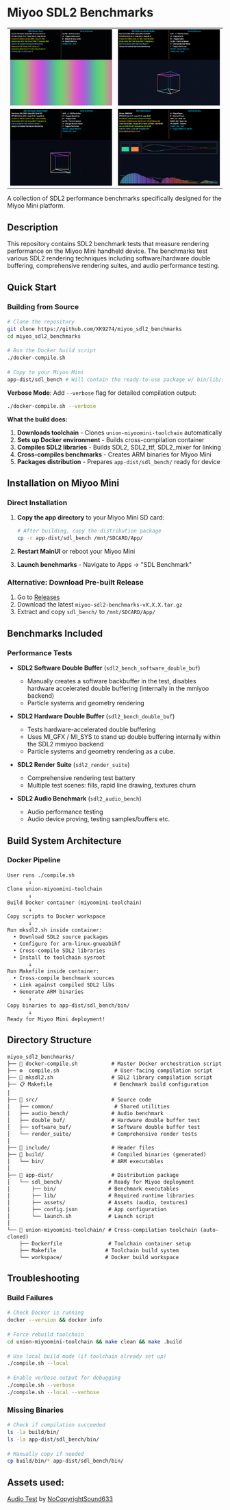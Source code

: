# Miyoo SDL2 Benchmarks

<table style="width:100%">
  <tr>
    <td style="width:50%; text-align:center;">
      <img src="assets/sdl_bench_006.png" alt="Render Suite - Geometric Complexity" style="width:100%; max-width:300px; height:auto;">
    </td>
    <td style="width:50%; text-align:center;">
      <img src="assets/sdl_bench_007.png" alt="Audio Benchmark - Waveform Visualization" style="width:100%; max-width:300px; height:auto;">
    </td>
  </tr>
  <tr>
    <td style="width:50%; text-align:center;">
      <img src="assets/sdl_bench_008.png" alt="Render Suite - Fill Operations" style="width:100%; max-width:300px; height:auto;">
    </td>
    <td style="width:50%; text-align:center;">
      <img src="assets/sdl_bench_010.png" alt="Double Buffer Test - Particle Systems" style="width:100%; max-width:300px; height:auto;">
    </td>
  </tr>
</table>

A collection of SDL2 performance benchmarks specifically designed for the Miyoo Mini platform.

## Description

This repository contains SDL2 benchmark tests that measure rendering performance on the Miyoo Mini handheld device. The benchmarks test various SDL2 rendering techniques including software/hardware double buffering, comprehensive rendering suites, and audio performance testing.

## Quick Start

### Building from Source

```bash
# Clone the repository
git clone https://github.com/XK9274/miyoo_sdl2_benchmarks
cd miyoo_sdl2_benchmarks

# Run the Docker build script
./docker-compile.sh

# Copy to your Miyoo Mini
app-dist/sdl_bench # Will contain the ready-to-use package w/ bin/lib/scripts. 
```

**Verbose Mode**: Add `--verbose` flag for detailed compilation output:
```bash
./docker-compile.sh --verbose
```

**What the build does:**
1. **Downloads toolchain** - Clones `union-miyoomini-toolchain` automatically
2. **Sets up Docker environment** - Builds cross-compilation container
3. **Compiles SDL2 libraries** - Builds SDL2, SDL2_ttf, SDL2_mixer for linking
4. **Cross-compiles benchmarks** - Creates ARM binaries for Miyoo Mini
5. **Packages distribution** - Prepares `app-dist/sdl_bench/` ready for device

## Installation on Miyoo Mini

### Direct Installation
1. **Copy the app directory** to your Miyoo Mini SD card:
   ```bash
   # After building, copy the distribution package
   cp -r app-dist/sdl_bench /mnt/SDCARD/App/
   ```

2. **Restart MainUI** or reboot your Miyoo Mini

3. **Launch benchmarks** - Navigate to Apps → "SDL Benchmark"

### Alternative: Download Pre-built Release
1. Go to [Releases](https://github.com/XK9274/miyoo_sdl2_benchmarks/releases)
2. Download the latest `miyoo-sdl2-benchmarks-vX.X.X.tar.gz`
3. Extract and copy `sdl_bench/` to `/mnt/SDCARD/App/`

## Benchmarks Included

### Performance Tests
- **SDL2 Software Double Buffer** (`sdl2_bench_software_double_buf`)
  - Manually creates a software backbuffer in the test, disables hardware accelerated double buffering (internally in the mmiyoo backend)
  - Particle systems and geometry rendering

- **SDL2 Hardware Double Buffer** (`sdl2_bench_double_buf`)
  - Tests hardware-accelerated double buffering
  - Uses MI_GFX / MI_SYS to stand up double buffering internally within the SDL2 mmiyoo backend
  - Particle systems and geometry rendering as a cube.

- **SDL2 Render Suite** (`sdl2_render_suite`)
  - Comprehensive rendering test battery
  - Multiple test scenes: fills, rapid line drawing, textures churn

- **SDL2 Audio Benchmark** (`sdl2_audio_bench`)
  - Audio performance testing
  - Audio device proving, testing samples/buffers etc.

## Build System Architecture

### Docker Pipeline
```
User runs ./compile.sh
       ↓
Clone union-miyoomini-toolchain
       ↓
Build Docker container (miyoomini-toolchain)
       ↓
Copy scripts to Docker workspace
       ↓
Run mksdl2.sh inside container:
  • Download SDL2 source packages
  • Configure for arm-linux-gnueabihf
  • Cross-compile SDL2 libraries
  • Install to toolchain sysroot
       ↓
Run Makefile inside container:
  • Cross-compile benchmark sources
  • Link against compiled SDL2 libs
  • Generate ARM binaries
       ↓
Copy binaries to app-dist/sdl_bench/bin/
       ↓
Ready for Miyoo Mini deployment!
```

## Directory Structure

```
miyoo_sdl2_benchmarks/
├── 🐳 docker-compile.sh           # Master Docker orchestration script
├── ⚙️  compile.sh                  # User-facing compilation script
├── 🔧 mksdl2.sh                   # SDL2 library compilation script
├── 📋 Makefile                    # Benchmark build configuration
│
├── 📁 src/                        # Source code
│   ├── common/                    # Shared utilities
│   ├── audio_bench/              # Audio benchmark
│   ├── double_buf/               # Hardware double buffer test
│   ├── software_buf/             # Software double buffer test
│   └── render_suite/             # Comprehensive render tests
│
├── 📁 include/                    # Header files
├── 📁 build/                      # Compiled binaries (generated)
│   └── bin/                      # ARM executables
│
├── 📁 app-dist/                   # Distribution package
│   └── sdl_bench/               # Ready for Miyoo deployment
│       ├── bin/                 # Benchmark executables
│       ├── lib/                 # Required runtime libraries
│       ├── assets/              # Assets (audio, textures)
│       ├── config.json          # App configuration
│       └── launch.sh            # Launch script
│
└── 📁 union-miyoomini-toolchain/ # Cross-compilation toolchain (auto-cloned)
    ├── Dockerfile               # Toolchain container setup
    ├── Makefile                # Toolchain build system
    └── workspace/              # Docker build workspace
```

## Troubleshooting

### Build Failures
```bash
# Check Docker is running
docker --version && docker info

# Force rebuild toolchain
cd union-miyoomini-toolchain && make clean && make .build

# Use local build mode (if toolchain already set up)
./compile.sh --local

# Enable verbose output for debugging
./compile.sh --verbose
./compile.sh --local --verbose
```

### Missing Binaries
```bash
# Check if compilation succeeded
ls -la build/bin/
ls -la app-dist/sdl_bench/bin/

# Manually copy if needed
cp build/bin/* app-dist/sdl_bench/bin/
```

## Assets used:

[Audio Test](https://pixabay.com/music/video-games-arcade-beat-323176/) by [NoCopyrightSound633](https://pixabay.com/users/nocopyrightsound633-47610058/)